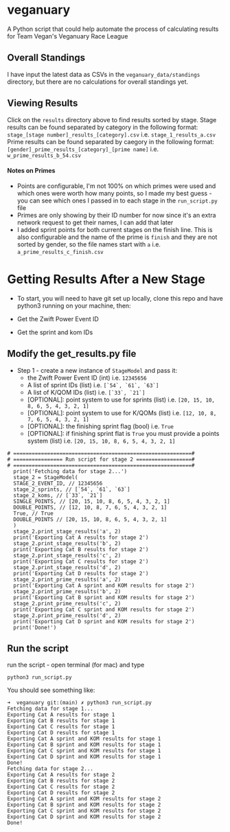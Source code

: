 # veganuary
A Python script that could help automate the process of calculating results for Team Vegan's Veganuary Race League

## Overall Standings
I have input the latest data as CSVs in the `veganuary_data/standings` directory, but there are no calculations for overall standings yet.

## Viewing Results
Click on the `results` directory above to find results sorted by stage.
Stage results can be found separated by category in the following format: `stage_[stage number]_results_[category].csv` i.e. `stage_1_results_a.csv`
Prime results can be found separated by caegory in the following format: `[gender]_prime_results_[category]_[prime name]` i.e. `w_prime_results_b_54.csv`
#### Notes on Primes
- Points are configurable, I'm not 100% on which primes were used and which ones were worth how many points, so I made my best guess - you can see which ones I passed in to each stage in the `run_script.py` file
- Primes are only showing by their ID number for now since it's an extra network request to get their names, I can add that later
- I added sprint points for both current stages on the finish line. This is also configurable and the name of the prime is `finish` and they are not sorted by gender, so the file names start with `a` i.e. `a_prime_results_c_finish.csv`

# Getting Results After a New Stage
- To start, you will need to have git set up locally, clone this repo and have python3 running on your machine, then:

- Get the Zwift Power Event ID
- Get the sprint and kom IDs

## Modify the get_results.py file
- Step 1 - create a new instance of `StageModel` and pass it:
  - the Zwift Power Event ID (int) i.e. `12345656`
  - A list of sprint IDs (list) i.e. ```[`54`, `61`, `63`]```
  - A list of K/QOM IDs (list) i.e. ```[`33`, `21`]```
  - [OPTIONAL]: point system to use for sprints (list) i.e. `[20, 15, 10, 8, 6, 5, 4, 3, 2, 1]`
  - [OPTIONAL]: point system to use for K/QOMs (list) i.e. `[12, 10, 8, 7, 6, 5, 4, 3, 2, 1]`
  - [OPTIONAL]: the finishing sprint flag (bool) i.e. `True`
  - [OPTIONAL]: if finishing sprint flat is `True` you must provide a points system (list) i.e. `[20, 15, 10, 8, 6, 5, 4, 3, 2, 1]`
```
# ==========================================================#
# ================ Run script for stage 2 ==================#
# ==========================================================#
  print('Fetching data for stage 2...')
  stage_2 = StageModel(
  STAGE_2_EVENT_ID, // 12345656
  stage_2_sprints, // [`54`, `61`, `63`]
  stage_2_koms, // [`33`, `21`]
  SINGLE_POINTS, // [20, 15, 10, 8, 6, 5, 4, 3, 2, 1]
  DOUBLE_POINTS, // [12, 10, 8, 7, 6, 5, 4, 3, 2, 1]
  True, // True
  DOUBLE_POINTS // [20, 15, 10, 8, 6, 5, 4, 3, 2, 1]
  )
  stage_2.print_stage_results('a', 2)
  print('Exporting Cat A results for stage 2')
  stage_2.print_stage_results('b', 2)
  print('Exporting Cat B results for stage 2')
  stage_2.print_stage_results('c', 2)
  print('Exporting Cat C results for stage 2')
  stage_2.print_stage_results('d', 2)
  print('Exporting Cat D results for stage 2')
  stage_2.print_prime_results('a', 2)
  print('Exporting Cat A sprint and KOM results for stage 2')
  stage_2.print_prime_results('b', 2)
  print('Exporting Cat B sprint and KOM results for stage 2')
  stage_2.print_prime_results('c', 2)
  print('Exporting Cat C sprint and KOM results for stage 2')
  stage_2.print_prime_results('d', 2)
  print('Exporting Cat D sprint and KOM results for stage 2')
  print('Done!')
```

## Run the script
run the script - open terminal (for mac) and type
```
python3 run_script.py
```

You should see something like:
```
➜  veganuary git:(main) ✗ python3 run_script.py
Fetching data for stage 1...
Exporting Cat A results for stage 1
Exporting Cat B results for stage 1
Exporting Cat C results for stage 1
Exporting Cat D results for stage 1
Exporting Cat A sprint and KOM results for stage 1
Exporting Cat B sprint and KOM results for stage 1
Exporting Cat C sprint and KOM results for stage 1
Exporting Cat D sprint and KOM results for stage 1
Done!
Fetching data for stage 2...
Exporting Cat A results for stage 2
Exporting Cat B results for stage 2
Exporting Cat C results for stage 2
Exporting Cat D results for stage 2
Exporting Cat A sprint and KOM results for stage 2
Exporting Cat B sprint and KOM results for stage 2
Exporting Cat C sprint and KOM results for stage 2
Exporting Cat D sprint and KOM results for stage 2
Done!
```
